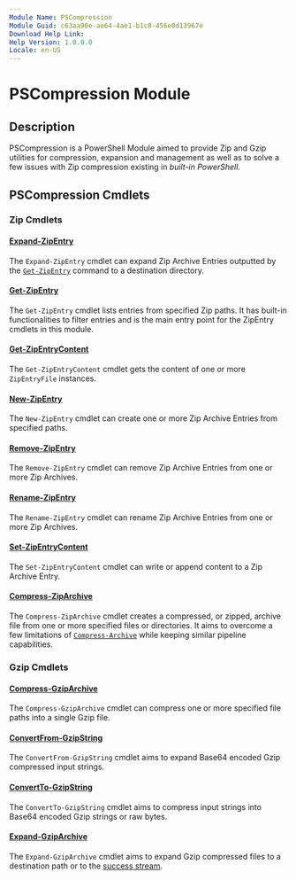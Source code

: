 ```yaml
---
Module Name: PSCompression
Module Guid: c63aa90e-ae64-4ae1-b1c8-456e0d13967e
Download Help Link:
Help Version: 1.0.0.0
Locale: en-US
---
```


# PSCompression Module

## Description

PSCompression is a PowerShell Module aimed to provide Zip and Gzip utilities for compression, expansion and management as well as to solve a few issues with Zip compression existing in _built-in PowerShell_.

## PSCompression Cmdlets

### Zip Cmdlets

#### [Expand-ZipEntry](Expand-ZipEntry.md)

The `Expand-ZipEntry` cmdlet can expand Zip Archive Entries outputted by the [`Get-ZipEntry`](Get-ZipEntry.md) command to a destination directory.

#### [Get-ZipEntry](Get-ZipEntry.md)

The `Get-ZipEntry` cmdlet lists entries from specified Zip paths. It has built-in functionalities to filter entries and is the main entry point for the ZipEntry cmdlets in this module.

#### [Get-ZipEntryContent](Get-ZipEntryContent.md)

The `Get-ZipEntryContent` cmdlet gets the content of one or more `ZipEntryFile` instances.

#### [New-ZipEntry](New-ZipEntry.md)

The `New-ZipEntry` cmdlet can create one or more Zip Archive Entries from specified paths.

#### [Remove-ZipEntry](Remove-ZipEntry.md)

The `Remove-ZipEntry` cmdlet can remove Zip Archive Entries from one or more Zip Archives.

#### [Rename-ZipEntry](Rename-ZipEntry.md)

The `Rename-ZipEntry` cmdlet can rename Zip Archive Entries from one or more Zip Archives.

#### [Set-ZipEntryContent](Set-ZipEntryContent.md)

The `Set-ZipEntryContent` cmdlet can write or append content to a Zip Archive Entry.

#### [Compress-ZipArchive](Compress-ZipArchive.md)

The `Compress-ZipArchive` cmdlet creates a compressed, or zipped, archive file from one or more specified files or directories. It aims to overcome a few limitations of [`Compress-Archive`](https://docs.microsoft.com/en-us/powershell/module/microsoft.powershell.archive/compress-archive?view=powershell-7.2) while keeping similar pipeline capabilities.

### Gzip Cmdlets

#### [Compress-GzipArchive](Compress-GzipArchive.md)

The `Compress-GzipArchive` cmdlet can compress one or more specified file paths into a single Gzip file.

#### [ConvertFrom-GzipString](ConvertFrom-GzipString.md)

The `ConvertFrom-GzipString` cmdlet aims to expand Base64 encoded Gzip compressed input strings.

#### [ConvertTo-GzipString](ConvertTo-GzipString.md)

The `ConvertTo-GzipString` cmdlet aims to compress input strings into Base64 encoded Gzip strings or raw bytes.

#### [Expand-GzipArchive](Expand-GzipArchive.md)

The `Expand-GzipArchive` cmdlet aims to expand Gzip compressed files to a destination path or to the [success stream](https://learn.microsoft.com/en-us/powershell/module/microsoft.powershell.core/about/about_output_streams?view=powershell-7.3#success-stream).
